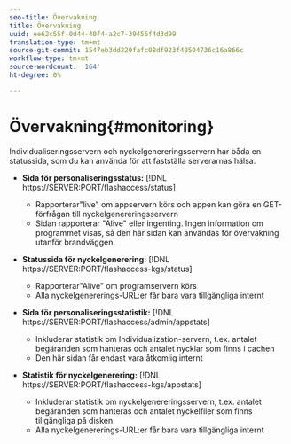 ```yaml
---
seo-title: Övervakning
title: Övervakning
uuid: ee62c55f-0d44-40f4-a2c7-39456f4d3d99
translation-type: tm+mt
source-git-commit: 1547eb3dd220fafc08df923f40504736c16a866c
workflow-type: tm+mt
source-wordcount: '164'
ht-degree: 0%

---
```



# Övervakning{#monitoring}

Individualiseringsservern och nyckelgenereringsservern har båda en statussida, som du kan använda för att fastställa serverarnas hälsa.

* **Sida för personaliseringsstatus:** [!DNL https://SERVER:PORT/flashaccess/status]

   * Rapporterar&quot;live&quot; om appservern körs och appen kan göra en GET-förfrågan till nyckelgenereringsservern
   * Sidan rapporterar &quot;Alive&quot; eller ingenting. Ingen information om programmet visas, så den här sidan kan användas för övervakning utanför brandväggen.

* **Statussida för nyckelgenerering:** [!DNL https://SERVER:PORT/flashaccess-kgs/status]

   * Rapporterar&quot;Alive&quot; om programservern körs
   * Alla nyckelgenererings-URL:er får bara vara tillgängliga internt

* **Sida för personaliseringsstatistik:** [!DNL https://SERVER:PORT/flashaccess/admin/appstats]

   * Inkluderar statistik om Individualization-servern, t.ex. antalet begäranden som hanteras och antalet nycklar som finns i cachen
   * Den här sidan får endast vara åtkomlig internt

* **Statistik för nyckelgenerering:** [!DNL https://SERVER:PORT/flashaccess-kgs/appstats]

   * Inkluderar statistik om nyckelgenereringsservern, t.ex. antalet begäranden som hanteras och antalet nyckelfiler som finns tillgängliga på disken
   * Alla nyckelgenererings-URL:er får bara vara tillgängliga internt

